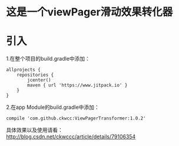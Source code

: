 # 这是一个viewPager滑动效果转化器

# 引入 
1.在整个项目的build.gradle中添加：

    allprojects {
        repositories {
            jcenter()
            maven { url 'https://www.jitpack.io' }
        }
    }

2.在app Module的build.gradle中添加：

    compile 'com.github.ckwcc:ViewPagerTransformer:1.0.2'

具体效果以及使用请看：
http://blog.csdn.net/ckwccc/article/details/79106354

